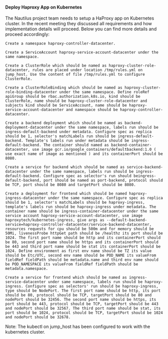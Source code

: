#### Deploy Haproxy App on Kubernetes

The Nautilus project team needs to setup a HaProxy app on Kubernetes cluster. In the recent meeting they discussed all requirements and how implementation details will proceed. Below you can find more details and proceed accordingly:

    Create a namespace haproxy-controller-datacenter.

    Create a ServiceAccount haproxy-service-account-datacenter under the same namespace.

    Create a ClusterRole which should be named as haproxy-cluster-role-datacenter, rules are placed under location /tmp/rules.yml on jump_host. Use the content of file /tmp/rules.yml to configure ClusterRole.

    Create a ClusterRoleBinding which should be named as haproxy-cluster-role-binding-datacenter under the same namespace. Define roleRef apiGroup should be rbac.authorization.k8s.io, kind should be ClusterRole, name should be haproxy-cluster-role-datacenter and subjects kind should be ServiceAccount, name should be haproxy-service-account-datacenter and namespace should be haproxy-controller-datacenter.

    Create a backend deployment which should be named as backend-deployment-datacenter under the same namespace, labels run should be ingress-default-backend under metadata. Configure spec as replica should be 1, selector's matchLabels run should be ingress-default-backend. Template's labels run under metadata should be ingress-default-backend. The container should named as backend-container-datacenter, use image gcr.io/google_containers/defaultbackend:1.0 ( use exact name of image as mentioned ) and its containerPort should be 8080.

    Create a service for backend which should be named as service-backend-datacenter under the same namespace, labels run should be ingress-default-backend. Configure spec as selector's run should beingress-default-backend, port should be named as port-backend, protocol should be TCP, port should be 8080 and targetPort should be 8080.

    Create a deployment for frontend which should be named haproxy-ingress-datacenter under the same namespace. Configure spec as replica should be 1, selector's matchLabels should be haproxy-ingress, template's labels run should be haproxy-ingress under metadata. The container name should be ingress-container-datacenter under the same service account haproxy-service-account-datacenter, use image haproxytech/kubernetes-ingress, give args as --default-backend-service=haproxy-controller-datacenter/service-backend-datacenter, resources requests for cpu should be 500m and for memory should be 50Mi, livenessProbe httpGet path should be /healthz its port should be 1024. The first port name should be http and its containerPort should be 80, second port name should be https and its containerPort should be 443 and third port name should be stat its containerPort should be 1024. Define environment as first env name should be TZ its value should be Etc/UTC, second env name should be POD_NAME its valueFrom fieldRef fieldPath should be metadata.name and third env name should be POD_NAMESPACE its valueFrom fieldRef fieldPath should be metadata.namespace.

    Create a service for frontend which should be named as ingress-service-datacenter under same namespace, labels run should be haproxy-ingress. Configure spec as selectors' run should be haproxy-ingress, type should be NodePort. The first port name should be http, its port should be 80, protocol should be TCP, targetPort should be 80 and nodePort should be 32456. The second port name should be https, its port should be 443, protocol should be TCP, targetPort should be 443 and nodePort should be 32567. The third port name should be stat, its port should be 1024, protocol should be TCP, targetPort should be 1024 and nodePort should be 32678.

Note: The kubectl on jump_host has been configured to work with the kubernetes cluster.
